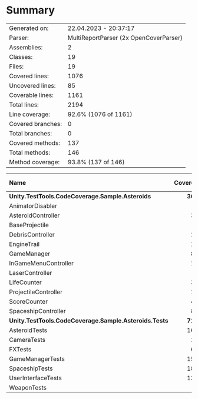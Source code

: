 ﻿# Summary
|||
|:---|:---|
| Generated on: | 22.04.2023 - 20:37:17 |
| Parser: | MultiReportParser (2x OpenCoverParser) |
| Assemblies: | 2 |
| Classes: | 19 |
| Files: | 19 |
| Covered lines: | 1076 |
| Uncovered lines: | 85 |
| Coverable lines: | 1161 |
| Total lines: | 2194 |
| Line coverage: | 92.6% (1076 of 1161) |
| Covered branches: | 0 |
| Total branches: | 0 |
| Covered methods: | 137 |
| Total methods: | 146 |
| Method coverage: | 93.8% (137 of 146) |

|**Name**|**Covered**|**Uncovered**|**Coverable**|**Total**|**Line coverage**|**Covered**|**Total**|**Branch coverage**|**Covered**|**Total**|**Method coverage**|
|:---|---:|---:|---:|---:|---:|---:|---:|---:|---:|---:|---:|
|**Unity.TestTools.CodeCoverage.Sample.Asteroids**|**362**|**70**|**432**|**701**|**83.7%**|**0**|**0**|****|**58**|**65**|**89.2%**|
|AnimatorDisabler|4|0|4|11|100%|0|0||1|1|100%|
|AsteroidController|39|0|39|62|100%|0|0||9|9|100%|
|BaseProjectile|1|10|11|20|9%|0|0||1|2|50%|
|DebrisController|19|0|19|31|100%|0|0||2|2|100%|
|EngineTrail|17|0|17|32|100%|0|0||3|3|100%|
|GameManager|88|10|98|161|89.7%|0|0||14|15|93.3%|
|InGameMenuController|13|2|15|29|86.6%|0|0||4|4|100%|
|LaserController|0|23|23|36|0%|0|0||0|4|0%|
|LifeCounter|39|3|42|63|92.8%|0|0||4|4|100%|
|ProjectileController|13|4|17|30|76.4%|0|0||4|5|80%|
|ScoreCounter|48|6|54|83|88.8%|0|0||7|7|100%|
|SpaceshipController|81|12|93|143|87%|0|0||9|9|100%|
|**Unity.TestTools.CodeCoverage.Sample.Asteroids.Tests**|**714**|**15**|**729**|**1493**|**97.9%**|**0**|**0**|****|**79**|**81**|**97.5%**|
|AsteroidTests|162|0|162|266|100%|0|0||22|22|100%|
|CameraTests|19|0|19|64|100%|0|0||4|4|100%|
|FXTests|60|0|60|105|100%|0|0||7|7|100%|
|GameManagerTests|155|0|155|275|100%|0|0||14|14|100%|
|SpaceshipTests|187|0|187|302|100%|0|0||23|23|100%|
|UserInterfaceTests|131|0|131|243|100%|0|0||9|9|100%|
|WeaponTests|0|15|15|238|0%|0|0||0|2|0%|

